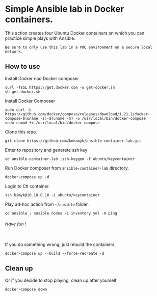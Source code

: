 # Simple Ansible lab in Docker containers.
This action creates four Ubuntu Docker containers on which you can practice simple plays with Ansible.

``` Be sure to only use this lab in a POC environment on a secure local network. ```

## How to use
Install Docker nad Docker composer
```
curl -fsSL https://get.docker.com -o get-docker.sh
sh get-docker.sh
```
Install Docker Composer
```
sudo curl -L https://github.com/docker/compose/releases/download/1.21.2/docker-compose-$(uname -s)-$(uname -m) -o /usr/local/bin/docker-compose
sudo chmod +x /usr/local/bin/docker-compose
```

Clone this repo.

``` 
git clone https://github.com/kmkamyk/ansible-container-lab.git
```

Enter to repository and generete ssh key
```
cd ansible-container-lab ;ssh-keygen -f ubuntu/keycontainer
```
Run Docker composer from `ansible-container-lab` directory.
```
docker-compose up -d
```

Login to Ctl container.
```
ssh kimyk@10.18.0.10 -i ubuntu/keycontainer
```

Play ad-hoc action from `~/ansible` folder.
```
cd ansible ; ansible nodes -i inventory.yml -m ping
```
###### Have fun !
\
If you do something wrong, just rebuild the containers.
```
docker-compose up --build --force-recreate -d
```
## Clean up
Or if you decide to stop playing, clean up after yourself
```
docker-compose down
```
